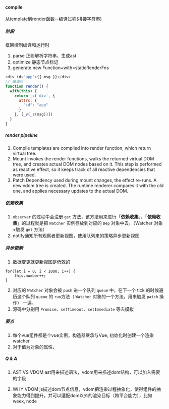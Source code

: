 #### compile
从template到render函数--编译过程(拼接字符串)

##### 阶段
框架控制编译和运行时
1. parse 正则解析字符串，生成ast
2. optimize 静态节点标记
3. generate new Function+with=staticRenderFns

```js
<div id="app">{{ msg }}</div>
// 编译后
function render() {
  with(this) {
    return _c('div', {
      attrs: {
        "id": "app"
      }
    }, [_v(_s(msg))])
  }
}
```

##### render pipeline
1. Compile
templates are complied into render function, which return virtual tree.
2. Mount 
invokes the render functions, walks the returned virtual DOM tree, and creates actual DOM nodes based on it. This step is performed as reactive effect, so it keeps track of all reactive dependencies that were used.
3. Patch
Dependency used during mount changes, the effect re-runs. A new vdom tree is created. The runtime renderer compares it with the old one, and applies necessary updates to the actual DOM.

##### 依赖收集
1. `observer` 的过程中会注册 `get` 方法，该方法用来进行「**依赖收集**」，「**依赖收集**」的过程就是把 `Watcher` 实例存放到对应的 `Dep` 对象中去。（Watcher 对象+触发 `get` 方法）
2. notify通知所有观察者更新视图，使用队列来的策略异步更新视图
 
##### 异步更新
1. 数据变更就更新视图是低效的
```
for(let i = 0; i < 1000; i++) {
    this.number++;
}
```
2. 对应的 `Watcher` 对象会被 `push` 进一个队列 `queue` 中，在下一个 tick 的时候遍历这个队列 `queue` 的 `run`方法（ `Watcher` 对象的一个方法，用来触发 `patch` 操作） 一遍。
3. 源码中分别用 `Promise`、`setTimeout`、`setImmediate` 等去模拟

##### 要点
1. 每个vue组件都是个vue实例，构造器继承与Vue; 初始化时创建一个渲染watcher
2. 对于值为对象的属性，


##### Q & A
1. AST VS VDOM
ast用来描述语法，vdom用来描述dom结构，可以加入需要的字段

2. WHY VDOM
js描述dom节点信息，vdom把渲染过程抽象化，使得组件的抽象能力得到提升，并可以适配dom以外的渲染目标（跨平台能力），比如weex, node


